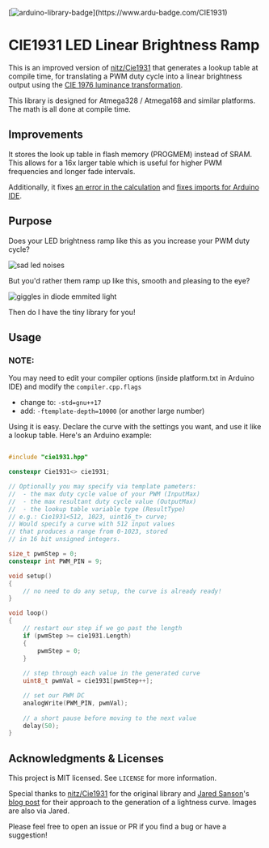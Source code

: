 [![arduino-library-badge](https://www.ardu-badge.com/badge/CIE1931.svg?)](https://www.ardu-badge.com/CIE1931)

# CIE1931 LED Linear Brightness Ramp

This is an improved version of [nitz/Cie1931](https://github.com/nitz/Cie1931) that generates a lookup table at compile time, for translating a PWM duty cycle into a linear brightness output using the [CIE 1976 luminance transformation](https://en.wikipedia.org/wiki/CIELUV#The_forward_transformation).

This library is designed for Atmega328 / Atmega168 and similar platforms. The math is all done at compile time.

## Improvements
It stores the look up table in flash memory (PROGMEM) instead of SRAM. This allows for a 16x larger table which is useful for higher PWM frequencies and longer fade intervals.

Additionally, it fixes [an error in the calculation](https://github.com/nitz/Cie1931/pull/3) and [fixes imports for Arduino IDE](https://github.com/nitz/Cie1931/issues/2#issuecomment-2902522632).

## Purpose

Does your LED brightness ramp like this as you increase your PWM duty cycle?

![sad led noises](https://github.com/nitz/Cie1931/blob/main/images/leds_uncorrected.png?raw=true)

But you'd rather them ramp up like this, smooth and pleasing to the eye?

![giggles in diode emmited light](https://github.com/nitz/Cie1931/blob/main/images/leds_corrected.png?raw=true)

Then do I have the tiny library for you!

## Usage
### NOTE:
You may need to edit your compiler options (inside platform.txt in Arduino IDE) and modify the `compiler.cpp.flags`
- change to: `-std=gnu++17`
- add: `-ftemplate-depth=10000` (or another large number)


Using it is easy. Declare the curve with the settings you want, and use it like a lookup table. Here's an Arduino example:

```cpp

#include "cie1931.hpp"

constexpr Cie1931<> cie1931;

// Optionally you may specify via template pameters:
//  - the max duty cycle value of your PWM (InputMax)
//  - the max resultant duty cycle value (OutputMax)
//  - the lookup table variable type (ResultType)
// e.g.: Cie1931<512, 1023, uint16_t> curve;
// Would specify a curve with 512 input values
// that produces a range from 0-1023, stored
// in 16 bit unsigned integers.

size_t pwmStep = 0;
constexpr int PWM_PIN = 9;

void setup()
{
	// no need to do any setup, the curve is already ready!
}

void loop()
{
	// restart our step if we go past the length
	if (pwmStep >= cie1931.Length)
	{
		pwmStep = 0;
	}
	
	// step through each value in the generated curve
	uint8_t pwmVal = cie1931[pwmStep++];

	// set our PWM DC
	analogWrite(PWM_PIN, pwmVal);
	
	// a short pause before moving to the next value
	delay(50);
}
```

## Acknowledgments & Licenses

This project is MIT licensed. See `LICENSE` for more information.

Special thanks to [nitz/Cie1931](https://github.com/nitz/Cie1931) for the original library and [Jared Sanson](https://github.com/jorticus)'s [blog post](https://jared.geek.nz/2013/feb/linear-led-pwm) for their approach to the generation of a lightness curve. Images are also via Jared.

Please feel free to open an issue or PR if you find a bug or have a suggestion!
